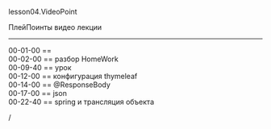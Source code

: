 
lesson04.VideoPoint  

ПлейПоинты видео лекции  


---  
00-01-00 ==  
00-02-00 == разбор HomeWork  
00-09-40 == урок  
00-12-00 == конфигурация thymeleaf  
00-14-00 == @ResponseBody  
00-17-00 == json  
00-22-40 == spring и трансляция объекта







/